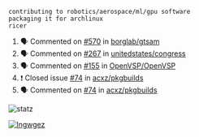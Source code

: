 ```
contributing to robotics/aerospace/ml/gpu software
packaging it for archlinux
ricer
```

<!--START_SECTION:activity-->
1. 🗣 Commented on [#570](https://github.com/borglab/gtsam/issues/570) in [borglab/gtsam](https://github.com/borglab/gtsam)
2. 🗣 Commented on [#267](https://github.com/unitedstates/congress/issues/267) in [unitedstates/congress](https://github.com/unitedstates/congress)
3. 🗣 Commented on [#155](https://github.com/OpenVSP/OpenVSP/issues/155) in [OpenVSP/OpenVSP](https://github.com/OpenVSP/OpenVSP)
4. ❗️ Closed issue [#74](https://github.com/acxz/pkgbuilds/issues/74) in [acxz/pkgbuilds](https://github.com/acxz/pkgbuilds)
5. 🗣 Commented on [#74](https://github.com/acxz/pkgbuilds/issues/74) in [acxz/pkgbuilds](https://github.com/acxz/pkgbuilds)
<!--END_SECTION:activity-->


![statz](https://github-readme-stats.vercel.app/api?username=acxz&include_all_commits=true&show_icons=true)

[![lngwgez](https://github-readme-stats.vercel.app/api/top-langs/?username=acxz&layout=compact)](https://github.com/acxz/github-readme-stats)


<!--
**acxz/acxz** is a ✨ _special_ ✨ repository because its `README.md` (this file) appears on your GitHub profile.

Here are some ideas to get you started:

- 🔭 I’m currently working on ...
- 🌱 I’m currently learning ...
- 👯 I’m looking to collaborate on ...
- 🤔 I’m looking for help with ...
- 💬 Ask me about ...
- 📫 How to reach me: ...
- 😄 Pronouns: ...
- ⚡ Fun fact: ...
-->
